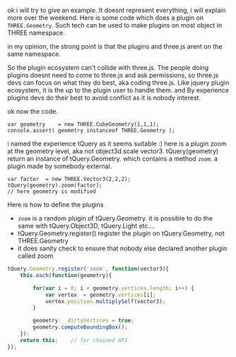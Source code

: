 ok i will try to give an example. It doesnt represent everything, i will explain more over the weekend.
Here is some code which does a plugin on ```THREE.Geometry```. Such tech can be used to make plugins
on most object in THREE namespace.

in my opinion, the strong point is that the plugins and three.js arent on the same namespace.

So the plugin ecosystem can't collide with three.js.
The people doing plugins doesnt need to come to three.js and ask permissions, so three.js devs can focus on what they do best, aka coding three.js.
Like jquery plugin ecosystem, it is the up to the plugin user to handle them. and By experience plugins devs do their best to avoid conflict
as it is nobody interest.

ok now the code.

```
var geometry	= new THREE.CubeGeometry(1,1,1);
console.assert( geometry instanceof THREE.Geometry );
```

i named the experience tQuery as it seems suitable :) here is a plugin
zoom at the geometry level, aka not object3d.scale vector3.
tQuery(geometry) return an instance of tQuery.Geometry. which contains a method ```zoom```.
a plugin made by somebody external.

```
var factor	= new THREE.Vector3(2,2,2);
tQuery(geometry).zoom(factor);
// here geometry is modified 
```

Here is how to define the plugins

* ```zoom``` is a random plugin of tQuery.Geometry. it is possible to do the same with tQuery.Object3D, tQuery.Light etc....
* tQuery.Geometry.register() register the plugin on tQuery.Geometry, not THREE.Geometry
* it does sanity check to ensure that nobody else declared another plugin called zoom

```javascript
tQuery.Geometry.register('zoom', function(vector3){
	this.each(function(geometry){

		for(var i = 0; i < geometry.vertices.length; i++) {
			var vertex	= geometry.vertices[i];
			vertex.position.multiplySelf(vector3); 
		}

		geometry.__dirtyVertices = true;
		geometry.computeBoundingBox();
	});
	return this;	// for chained API
});
```